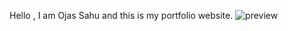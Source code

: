 
Hello , I am Ojas Sahu and this is my portfolio website.
![preview](https://github.com/theojassahu/PORTFOLIO/assets/129749782/0297ec75-efb8-4864-a5bc-825aa6a39562)
